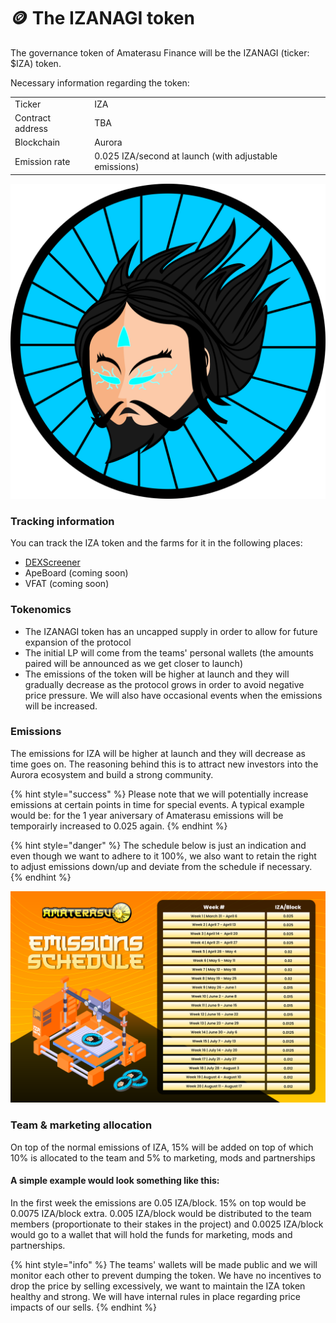 # 🪙 The IZANAGI token

The governance token of Amaterasu Finance will be the IZANAGI (ticker: $IZA) token.

Necessary information regarding the token:

|                  |                                                        |
| ---------------- | ------------------------------------------------------ |
| Ticker           | IZA                                                    |
| Contract address | TBA                                                    |
| Blockchain       | Aurora                                                 |
| Emission rate    | 0.025 IZA/second at launch (with adjustable emissions) |

![IZANAGI token](<../.gitbook/assets/Izanagi light blue - transparent (2).png>)

### Tracking information

You can track the IZA token and the farms for it in the following places:

* [DEXScreener](https://dexscreener.com/aurora/0x9d83d87aa9f7f8176c3e1b710537a154d5f92545)
* ApeBoard (coming soon)
* VFAT (coming soon)

### Tokenomics

* The IZANAGI token has an uncapped supply in order to allow for future expansion of the protocol
* The initial LP will come from the teams' personal wallets (the amounts paired will be announced as we get closer to launch)
* The emissions of the token will be higher at launch and they will gradually decrease as the protocol grows in order to avoid negative price pressure. We will also have occasional events when the emissions will be increased.

### Emissions

The emissions for IZA will be higher at launch and they will decrease as time goes on. The reasoning behind this is to attract new investors into the Aurora ecosystem and build a strong community.

{% hint style="success" %}
Please note that we will potentially increase emissions at certain points in time for special events. A typical example would be: for the 1 year aniversary of Amaterasu emissions will be temporairly increased to 0.025 again.
{% endhint %}

{% hint style="danger" %}
The schedule below is just an indication and even though we want to adhere to it 100%, we also want to retain the right to adjust emissions down/up and deviate from the schedule if necessary.
{% endhint %}



![](<../.gitbook/assets/image (2) (1).png>)

### Team & marketing allocation

On top of the normal emissions of IZA, 15% will be added on top of which 10% is allocated to the team and 5% to marketing, mods and partnerships

#### A simple example would look something like this:

In the first week the emissions are 0.05 IZA/block. 15% on top would be 0.0075 IZA/block extra. 0.005 IZA/block would be distributed to the team members (proportionate to their stakes in the project) and 0.0025 IZA/block would go to a wallet that will hold the funds for marketing, mods and partnerships.

{% hint style="info" %}
The teams' wallets will be made public and we will monitor each other to prevent dumping the token. We have no incentives to drop the price by selling excessively, we want to maintain the IZA token healthy and strong. We will have internal rules in place regarding price impacts of our sells.
{% endhint %}

